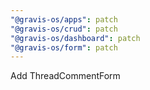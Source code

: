 ```yaml
---
"@gravis-os/apps": patch
"@gravis-os/crud": patch
"@gravis-os/dashboard": patch
"@gravis-os/form": patch
---
```


Add ThreadCommentForm
